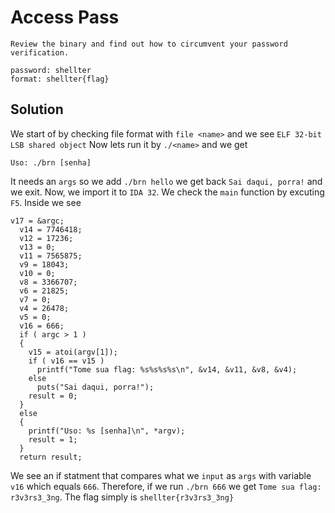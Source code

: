 # Access Pass

```
Review the binary and find out how to circumvent your password verification.

password: shellter
format: shellter{flag}
```

## Solution

We start of by checking file format with `file <name>` and we see `ELF 32-bit LSB shared object`
Now lets run it by `./<name>` and we get
```
Uso: ./brn [senha]
```
It needs an `args` so we add `./brn hello` we get back `Sai daqui, porra!` and we exit.
Now, we import it to `IDA 32`.
We check the `main` function by excuting `F5`.
Inside we see
``` 
v17 = &argc;
  v14 = 7746418;
  v12 = 17236;
  v13 = 0;
  v11 = 7565875;
  v9 = 18043;
  v10 = 0;
  v8 = 3366707;
  v6 = 21825;
  v7 = 0;
  v4 = 26478;
  v5 = 0;
  v16 = 666;
  if ( argc > 1 )
  {
    v15 = atoi(argv[1]);
    if ( v16 == v15 )
      printf("Tome sua flag: %s%s%s%s\n", &v14, &v11, &v8, &v4);
    else
      puts("Sai daqui, porra!");
    result = 0;
  }
  else
  {
    printf("Uso: %s [senha]\n", *argv);
    result = 1;
  }
  return result;
```

We see an if statment that compares what we `input` as `args` with variable `v16` which equals `666`. 
Therefore, if we run `./brn 666` we get `Tome sua flag: r3v3rs3_3ng`. The flag simply is `shellter{r3v3rs3_3ng}`
